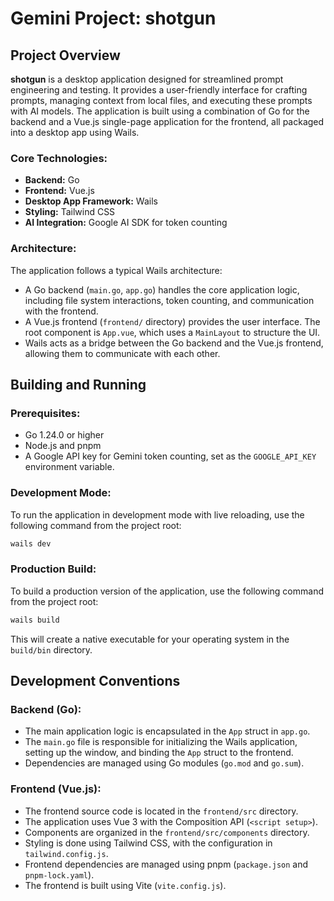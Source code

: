 # Gemini Project: shotgun

## Project Overview

**shotgun** is a desktop application designed for streamlined prompt engineering and testing. It provides a user-friendly interface for crafting prompts, managing context from local files, and executing these prompts with AI models. The application is built using a combination of Go for the backend and a Vue.js single-page application for the frontend, all packaged into a desktop app using Wails.

### Core Technologies:

*   **Backend:** Go
*   **Frontend:** Vue.js
*   **Desktop App Framework:** Wails
*   **Styling:** Tailwind CSS
*   **AI Integration:** Google AI SDK for token counting

### Architecture:

The application follows a typical Wails architecture:

*   A Go backend (`main.go`, `app.go`) handles the core application logic, including file system interactions, token counting, and communication with the frontend.
*   A Vue.js frontend (`frontend/` directory) provides the user interface. The root component is `App.vue`, which uses a `MainLayout` to structure the UI.
*   Wails acts as a bridge between the Go backend and the Vue.js frontend, allowing them to communicate with each other.

## Building and Running

### Prerequisites:

*   Go 1.24.0 or higher
*   Node.js and pnpm
*   A Google API key for Gemini token counting, set as the `GOOGLE_API_KEY` environment variable.

### Development Mode:

To run the application in development mode with live reloading, use the following command from the project root:

```bash
wails dev
```

### Production Build:

To build a production version of the application, use the following command from the project root:

```bash
wails build
```

This will create a native executable for your operating system in the `build/bin` directory.

## Development Conventions

### Backend (Go):

*   The main application logic is encapsulated in the `App` struct in `app.go`.
*   The `main.go` file is responsible for initializing the Wails application, setting up the window, and binding the `App` struct to the frontend.
*   Dependencies are managed using Go modules (`go.mod` and `go.sum`).

### Frontend (Vue.js):

*   The frontend source code is located in the `frontend/src` directory.
*   The application uses Vue 3 with the Composition API (`<script setup>`).
*   Components are organized in the `frontend/src/components` directory.
*   Styling is done using Tailwind CSS, with the configuration in `tailwind.config.js`.
*   Frontend dependencies are managed using pnpm (`package.json` and `pnpm-lock.yaml`).
*   The frontend is built using Vite (`vite.config.js`).
